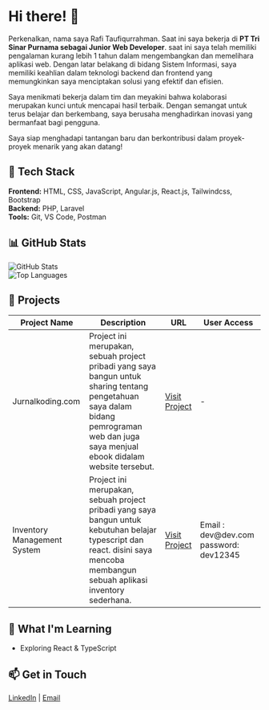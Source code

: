 <div>
  <h1>Hi there! 👋</h1>
  <p>
      Perkenalkan, nama saya Rafi Taufiqurrahman. Saat ini saya bekerja di <strong>PT Tri Sinar Purnama sebagai Junior Web Developer</strong>.
      saat ini saya telah memiliki pengalaman kurang lebih 1 tahun dalam mengembangkan dan memelihara aplikasi web. Dengan latar belakang di bidang Sistem Informasi, saya memiliki keahlian dalam teknologi backend dan frontend yang memungkinkan saya menciptakan solusi yang efektif dan efisien.

Saya menikmati bekerja dalam tim dan meyakini bahwa kolaborasi merupakan kunci untuk mencapai hasil terbaik. Dengan semangat untuk terus belajar dan berkembang, saya berusaha menghadirkan inovasi yang bermanfaat bagi pengguna.

Saya siap menghadapi tantangan baru dan berkontribusi dalam proyek-proyek menarik yang akan datang!
  </p>

  <h2>🔧 Tech Stack</h2>
  <p>
    <strong>Frontend:</strong> HTML, CSS, JavaScript, Angular.js, React.js, Tailwindcss, Bootstrap <br>
    <strong>Backend:</strong> PHP, Laravel <br>
    <strong>Tools:</strong> Git, VS Code, Postman
  </p>

  <h2>📊 GitHub Stats</h2>
  <img src="https://github-readme-stats.vercel.app/api?username=Raf-Taufiqurrahman&show_icons=true&theme=radical" alt="GitHub Stats" />
  <br>
  <img src="https://github-readme-stats.vercel.app/api/top-langs/?username=Raf-Taufiqurrahman&layout=compact&theme=radical" alt="Top Languages" />

  <h2>🚀 Projects</h2>
  <table>
    <thead>
      <tr>
        <th style="text-align: center;">Project Name</th>
        <th style="text-align: center;">Description</th>
        <th style="text-align: center;">URL</th>
        <th style="text-align: center;">User Access</th>
      </tr>
    </thead>
    <tbody>
      <tr>
        <td>Jurnalkoding.com</td>
        <td>Project ini merupakan, sebuah project pribadi yang saya bangun untuk sharing tentang pengetahuan saya dalam bidang pemrograman web dan juga saya menjual ebook didalam website tersebut.</td>
        <td><a href="https://jurnalkoding.com/" target="_blank">Visit Project</a></td>
        <td>-</td>
      </tr>
      <tr>
        <td>Inventory Management System</td>
        <td>
            Project ini merupakan, sebuah project pribadi yang saya bangun untuk kebutuhan belajar typescript dan react. disini saya mencoba membangun sebuah aplikasi inventory sederhana.
        </td>
        <td><a href="https://inventory.jurnalkoding.com/" target="_blank">Visit Project</a></td>
        <td>
            Email : dev@dev.com
            password: dev12345
        </td>
      </tr>
      <!-- Tambahkan lebih banyak baris jika diperlukan -->
    </tbody>
  </table>

  <h2>🌱 What I'm Learning</h2>
  <ul>
    <li>Exploring React & TypeScript</li>
  </ul>

  <h2>📫 Get in Touch</h2>
  <p>
    <a href="https://www.linkedin.com/in/rafi-taufiqurrahman-0b152823a/" target="_blank">LinkedIn</a> | 
    <a href="mailto:raf.taufiqurrahman@gmail.com">Email</a>
  </p>
</div>
